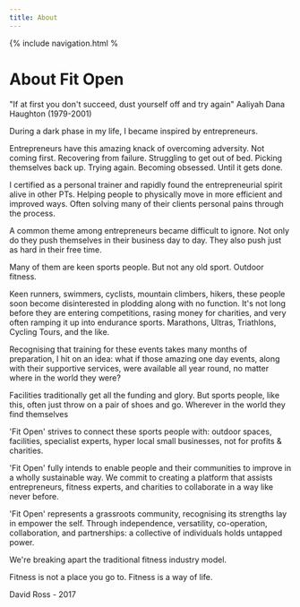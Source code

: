 ```yaml
---
title: About
---
```

{% include navigation.html %
# About Fit Open

<p>"If at first you don't succeed, dust yourself off and try again" Aaliyah Dana Haughton (1979-2001)</p>

<p>During a dark phase in my life, I became inspired by entrepreneurs.</p>

<p>Entrepreneurs have this amazing knack of overcoming adversity. Not coming first. Recovering from failure. Struggling to get out of bed. Picking themselves back up. Trying again. Becoming obsessed. Until it gets done.</p>

<p>I certified as a personal trainer and rapidly found the entrepreneurial spirit alive in other PTs. Helping people to physically move in more efficient and improved ways. Often solving many of their clients personal pains through the process.</p>

<p>A common theme among entrepreneurs became difficult to ignore. Not only do they push themselves in their business day to day. They also push just as hard in their free time.</p>

<p>Many of them are keen sports people. But not any old sport. Outdoor fitness.</p>

<p>Keen runners, swimmers, cyclists, mountain climbers, hikers, these people soon become disinterested in plodding along with no function. It's not long before they are entering competitions, rasing money for charities, and very often ramping it up into endurance sports. Marathons, Ultras, Triathlons, Cycling Tours, and the like.</p>

<p>Recognising that training for these events takes many months of preparation, I hit on an idea: what if those amazing one day events, along with their supportive services, were available all year round, no matter where in the world they were?</p>

<p>Facilities traditionally get all the funding and glory. But sports people, like this, often just throw on a pair of shoes and go. Wherever in the world they find themselves</p>

<p>'Fit Open' strives to connect these sports people with: outdoor spaces, facilities, specialist experts, hyper local small businesses, not for profits & charities.</p>

<p>'Fit Open' fully intends to enable people and their communities to improve in a wholly sustainable way. We commit to creating a platform that assists entrepreneurs, fitness experts, and charities to collaborate in a way like never before.</p>

<p>'Fit Open' represents a grassroots community, recognising its strengths lay in empower the self. Through independence, versatility, co-operation, collaboration, and partnerships: a collective of individuals holds untapped power.</p>

<p>We're breaking apart the traditional fitness industry model.</p>

<p>Fitness is not a place you go to. Fitness is a way of life.</p>


<p>David Ross - 2017</p>
